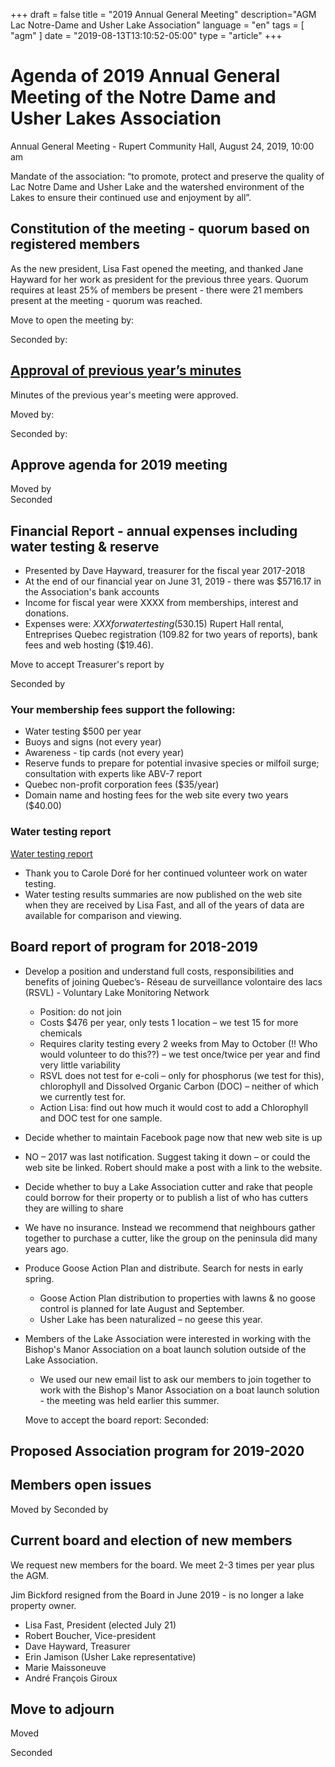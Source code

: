 +++
draft = false
title = "2019 Annual General Meeting"
description="AGM Lac Notre-Dame and Usher Lake Association"
language = "en"
tags = [
    "agm"
]
date = "2019-08-13T13:10:52-05:00"
type = "article"
+++
<!-- markdownlint-disable MD033 MD041 MD002 MD026-->

# Agenda of 2019 Annual General Meeting of the Notre Dame and Usher Lakes Association

Annual General Meeting - Rupert Community Hall, August 24, 2019, 10:00 am

Mandate of the association:
“to promote, protect and preserve the quality of Lac Notre Dame and Usher Lake and the watershed environment of the Lakes to ensure their continued use and enjoyment by all”.

## Constitution of the meeting - quorum based on registered members

As the new president, Lisa Fast opened the meeting, and thanked Jane Hayward for her work as president for the previous three years.  Quorum requires at least 25% of members be present - there were 21 members present at the meeting - quorum was reached.  

Move to open the meeting by:

Seconded by: 

## [Approval of previous year’s minutes](https://lacnotredame.org/assets/docs/minutes/AGM_Minutes_2017.pdf)

Minutes of the previous year's meeting were approved. 

Moved by:

Seconded by:

## Approve agenda for 2019 meeting


Moved by  
Seconded

## Financial Report  - annual expenses including water testing & reserve

* Presented by Dave Hayward, treasurer for the fiscal year 2017-2018
* At the end of our financial year on June 31, 2019 - there was $5716.17 in the Association's bank accounts
* Income for fiscal year were XXXX from   memberships, interest and donations.
* Expenses were: $XXX   for water testing ($530.15) Rupert Hall rental, Entreprises Quebec registration (109.82 for two years of reports), bank fees and web hosting ($19.46).


Move to accept Treasurer's report by 

Seconded by  

### Your membership fees support the following:

* Water testing $500 per year
* Buoys and signs (not every year)
* Awareness - tip cards  (not every year)
* Reserve funds to prepare for potential invasive species or milfoil surge; consultation with experts like ABV-7 report
* Quebec non-profit corporation fees ($35/year)
* Domain name and hosting fees for the web site every two years ($40.00)

### Water testing report 

[Water testing report](https://lacnotredame.org/water/qualityreports/)
* Thank you to Carole Doré for her continued volunteer work on water testing.
* Water testing results summaries are now published on the web site when they are received by Lisa Fast, and all of the years of data are available for comparison and viewing.  
 

## Board report of program for 2018-2019
* Develop a position and understand full costs, responsibilities and benefits of joining Quebec’s- Réseau de surveillance volontaire des lacs (RSVL) - Voluntary Lake Monitoring Network
  * Position: do not join
  * Costs $476 per year, only tests 1 location – we test 15 for more chemicals
  * Requires clarity testing every 2 weeks from May to October (!! Who would volunteer to do this??) – we test once/twice per year and find very little variability
  * RSVL does not test for e-coli – only for phosphorus (we test for this), chlorophyll and Dissolved Organic Carbon (DOC) – neither of which we currently test for. 
  * Action Lisa: find out how much it would cost to add a Chlorophyll and DOC test for one sample. 
*	Decide whether to maintain Facebook page now that new web site is up 
  * NO – 2017 was last notification. Suggest taking it down – or could the web site be linked. Robert should make a post with a link to the website. 
*	Decide whether to buy a Lake Association cutter and rake that people could borrow for their property or to publish a list of who has cutters they are willing to share
  * We have no insurance. Instead we recommend that neighbours gather together to purchase a cutter, like the group on the peninsula did many years ago.  
* Produce Goose Action Plan and distribute. Search for nests in early spring. 
  *	Goose Action Plan distribution to properties with lawns & no goose control is planned for late August and September. 
  *	Usher Lake has been naturalized – no geese this year. 
* Members of the Lake Association were interested in working with the Bishop's Manor Association on a boat launch solution outside of the Lake Association.
  * We used our new email list to ask our members to join together to work with the Bishop's Manor Association on a boat launch solution - the meeting was held earlier this summer. 
  
  Move to accept the board report: 
  Seconded: 

## Proposed Association program for 2019-2020



## Members open issues

  
  Moved by
  Seconded by 
  

## Current board and election of new members

We request new members for the board. We meet 2-3 times per year plus the AGM. 

Jim Bickford resigned from the Board in June 2019 - is no longer a lake property owner.

* Lisa Fast, President (elected July 21)
* Robert Boucher, Vice-president
* Dave Hayward, Treasurer
* Erin Jamison (Usher Lake representative)
* Marie Maissoneuve 
* André François Giroux 

## Move to adjourn

Moved 

Seconded 
